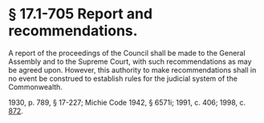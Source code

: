 # § 17.1-705 Report and recommendations.

<p>A report of the proceedings of the Council shall be made to the General Assembly and to the Supreme Court, with such recommendations as may be agreed upon. However, this authority to make recommendations shall in no event be construed to establish rules for the judicial system of the Commonwealth.</p><p>1930, p. 789, § 17-227; Michie Code 1942, § 6571i; 1991, c. 406; 1998, c. <a href='http://lis.virginia.gov/cgi-bin/legp604.exe?981+ful+CHAP0872'>872</a>.</p>